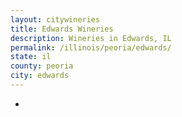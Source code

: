 ```yaml
---
layout: citywineries
title: Edwards Wineries
description: Wineries in Edwards, IL
permalink: /illinois/peoria/edwards/
state: il
county: peoria
city: edwards
---
```

-
